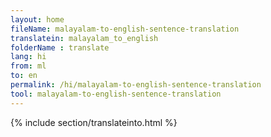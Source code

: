 ```yaml
---
layout: home
fileName: malayalam-to-english-sentence-translation
translatein: malayalam_to_english
folderName : translate
lang: hi
from: ml
to: en
permalink: /hi/malayalam-to-english-sentence-translation
tool: malayalam-to-english-sentence-translation
---
```

{% include section/translateinto.html %}